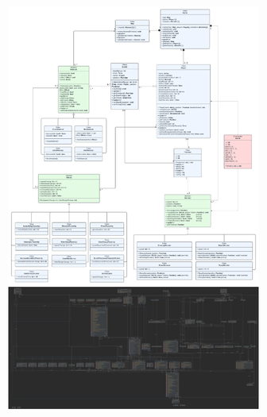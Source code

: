 ![uml class diagram initial](./screenshots/umlclass1.jpeg)
![uml class diagram final](./screenshots/umlclass2.png)